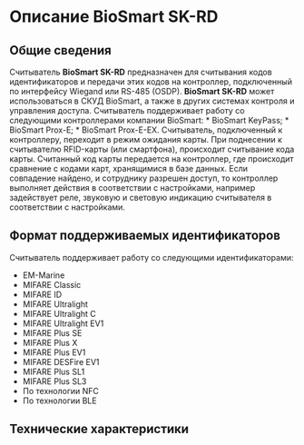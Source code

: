 # Описание BioSmart SK-RD

## Общие сведения

Считыватель **BioSmart SK-RD** предназначен для считывания кодов идентификаторов и передачи этих кодов на контроллер, подключенный по интерфейсу Wiegand или RS-485 (OSDP). 
**BioSmart SK-RD** может использоваться в СКУД BioSmart, а также в других системах контроля и управления доступа.
Считыватель поддерживает работу со следующими контроллерами компании BioSmart:
    * BioSmart KeyPass;
    * BioSmart Prox-E;
    * BioSmart Prox-E-EX.
Считыватель, подключенный к контроллеру, переходит в режим ожидания карты. При поднесении к считывателю RFID-карты (или смартфона), происходит считывание кода карты. Считанный код карты передается на контроллер, где происходит сравнение с кодами карт, хранящимися в базе данных. Если совпадение найдено, и сотруднику разрешен доступ, то контроллер выполняет действия в соответствии с настройками, например задействует реле, звуковую и световую индикацию считывателя в соответствии с настройками.

## Формат поддерживаемых идентификаторов
Считыватель поддерживает работу со следующими идентификаторами:
* EM-Marine
* MIFARE Classic
* MIFARE ID
* MIFARE Ultralight
* MIFARE Ultralight C
* MIFARE Ultralight EV1
* MIFARE Plus SE	
* MIFARE Plus X
* MIFARE Plus EV1
* MIFARE DESFire EV1
* MIFARE Plus SL1
* MIFARE Plus SL3
* По технологии NFC 
* По технологии BLE

## Технические характеристики 
